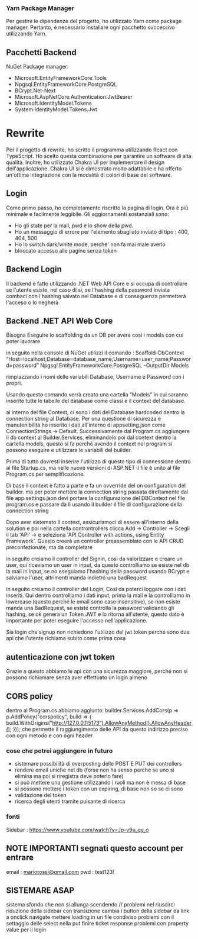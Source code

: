 ### Yarn Package Manager

Per gestire le dipendenze del progetto, ho utilizzato Yarn come package manager. Pertanto, è necessario installare ogni pacchetto successivo utilizzando Yarn.

## Pacchetti Backend

NuGet Package manager:

- Microsoft.EntityFrameworkCore.Tools
- Npgsql.EntityFrameworkCore.PostgreSQL
- BCrypt.Net-Next
- Microsoft.AspNetCore.Authentication.JwtBearer
- Microsoft.IdentityModel.Tokens
- System.IdentityModel.Tokens.Jwt

# Rewrite

Per il progetto di rewrite, ho scritto il programma utilizzando React con TypeScript. Ho scelto questa combinazione per garantire un software di alta qualità. Inoltre, ho utilizzato Chakra UI per implementare il design dell'applicazione. Chakra UI si è dimostrato molto adattabile e ha offerto un'ottima integrazione con la modalità di colori di base del software.

## Login

Come primo passo, ho completamente riscritto la pagina di login. Ora è più minimale e facilmente leggibile.
Gli aggiornamenti sostanziali sono:

- Ho gli state per la mail, pwd e lo show della pwd.
- Ho un messaggio di errore per l'elemento sbagliato inviato di tipo : 400, 404, 500
- Ho lo switch dark/white mode, perche' non fa mai male averlo
- bloccato accesso alle pagine senza token

## Backend Login

Il backend è fatto utilizzando .NET Web API Core e si occupa di controllare se l'utente esiste, nel caso di sì, se l'hashing della password inviata combaci con l'hashing salvato nel Database e di conseguenza permetterà l'acceso o lo negherà

## Backend .NET API Web Core

Bisogna Eseguire lo scaffolding da un DB per avere così i models con cui poter lavorare

in seguito nella console di NuGet utilizzi il comando :
Scaffold-DbContext “Host=localhost;Database=database_name;Username=user_name;Password=password” Npgsql.EntityFrameworkCore.PostgreSQL -OutputDir Models

rimpiazzando i nomi delle variabili Database, Username e Password con i propri.

Usando questo comando verrà creato una cartella "Models" in cui saranno inserite tutte le tabelle del database come classi e il context del database.

al interno del file Context, ci sono i dati del Database hardcoded dentro la connection string al Database. Per una questione di sicurezza e manutenibilità ho inserito i dati all'interno di appsetting.json come ConnectionStrings -> Default. Successivamente dal Program.cs aggiungere il db context al Builder.Services, eliminandolo poi dal context dentro la cartella models, questo si fa perché avendo il context nel program si possono eseguire e utilizzare le variabili del builder.

Prima di tutto dovresti inserire l'utilizzo di questo tipo di connessione dentro al file Startup.cs, ma nelle nuove versioni di ASP.NET il file è unito al file Program.cs per semplificazione.

Di base il context è fatto a parte e fa un ovverride del on configuration del builder. ma per poter mettere la connection string passata direttamente dal file app.settings.json devi portare la configurazione del DBContext nel file program.cs e passare da lì usando il builder il file di configurazione della connection string

Dopo aver sistemato il context, assicuriamoci di essere all'interno della solution e poi nella cartella controntrollers clicca Add -> Controller -> Scegli il tab 'API' -> e seleziona 'API Controller with actions, using Entity Framework'.
Questo creerà un controller preassemblato con le API CRUD preconfezionate, ma da completare

in seguito creiamo il controller del Signin, così da valorizzare e creare un user, qui riceviamo un user in input, da questo controlliamo se esiste nel db la mail in input, se no eseguiamo l'hashing della password usando BCrypt e salviamo l'user, altrimenti manda indietro una badRequest

in seguito creiamo il controller del Login, Così da poterci loggare con i dati inseriti.
Qui dentro controlliamo i dati input, prima la mail e la controlliamo in lowercase (questo perché le email sono case insensitive), se non esiste manda una BadRequest, se esiste controlla la password validando gli hashing, se ok genera un Token JWT e lo ritorna all'utente, questo dato è importante per poter eseguire l'accesso nell'applicazione.

Sia login che signup non richiedono l'utilizzo del jwt token perché sono due api che l'utente richiama subito come prima cosa

## autenticazione con jwt token

Grazie a questo abbiamo le api con una sicurezza maggiore, perché non si possono richiamare senza aver effettuato un login almeno

## CORS policy

dentro al Program.cs abbiamo aggiunto:
builder.Services.AddCors(p => p.AddPolicy("corspolicy", build => { build.WithOrigins("http://127.0.0.1:5173").AllowAnyMethod().AllowAnyHeader(); }));
che permette il raggiungimento delle API da questo indirizzo preciso con ogni metodo e con ogni header

### cose che potrei aggiungere in futuro

- sistemare possibilità di overposting delle POST E PUT dei controllers
- rendere email uniche nel db (forse non ha senso perché se uno si elimina ma poi si riregistra deve poterlo fare)
- si può mettere una gestione utilizzando i ruoli ma non è messa di base
- si possono mettere i token con un expiring, di base non so se ci sono
- validazione del token
- ricerca degli utenti tramite pulsante di ricerca

### fonti

Sidebar : https://www.youtube.com/watch?v=Jp-v9u_qy_o

## NOTE IMPORTANTI segnati questo account per entrare

email : mariorossi@gmail.com
pwd : test123!

## SISTEMARE ASAP

sistema sfondo che non si allunga scendendo // problemi nel riuscirci
riduzione della sidebar con transizione
cambia i button della sidebar da link a onclick navigate
mettere loading in un file condiviso
problemi con il settaggio delle select nella put
finire ticket response
problemi con property value per il login
